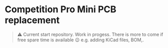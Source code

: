 # Competition Pro Mini PCB replacement
> ⚠️ Current start repository. Work in progess. There is more to come if free spare time is available 😉 e.g. adding KiCad files, BOM,.
